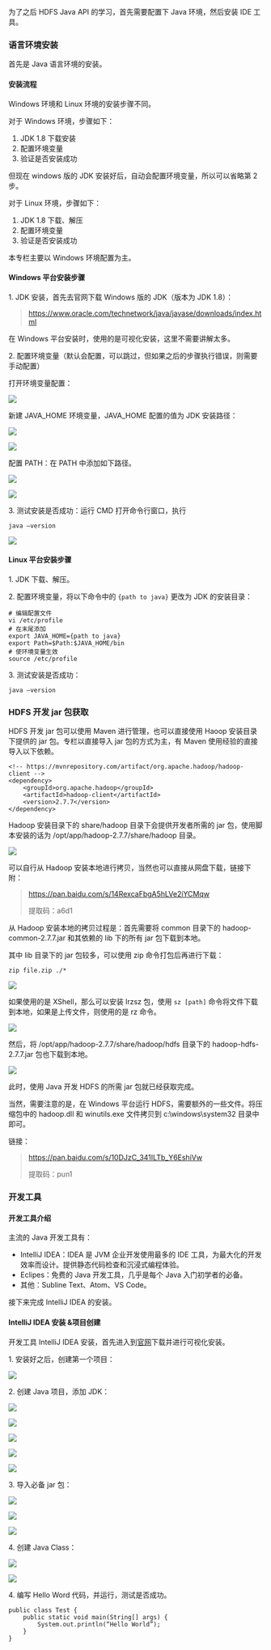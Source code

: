 为了之后 HDFS Java API 的学习，首先需要配置下 Java 环境，然后安装 IDE 工具。

### 语言环境安装

首先是 Java 语言环境的安装。

#### **安装流程**

Windows 环境和 Linux 环境的安装步骤不同。

对于 Windows 环境，步骤如下：

  1. JDK 1.8 下载安装
  2. 配置环境变量
  3. 验证是否安装成功

但现在 windows 版的 JDK 安装好后，自动会配置环境变量，所以可以省略第 2 步。

对于 Linux 环境，步骤如下：

  1. JDK 1.8 下载、解压
  2. 配置环境变量
  3. 验证是否安装成功

本专栏主要以 Windows 环境配置为主。

#### **Windows 平台安装步骤**

1\. JDK 安装，首先去官网下载 Windows 版的 JDK（版本为 JDK 1.8）：

> <https://www.oracle.com/technetwork/java/javase/downloads/index.html>

在 Windows 平台安装时，使用的是可视化安装，这里不需要讲解太多。

2\. 配置环境变量（默认会配置，可以跳过，但如果之后的步骤执行错误，则需要手动配置）

打开环境变量配置：

![](https://gitee.com/QiaoLuManMan/ImageUpload/raw/master/img/20201012071125.png)

新建 JAVA_HOME 环境变量，JAVA_HOME 配置的值为 JDK 安装路径：

![](https://gitee.com/QiaoLuManMan/ImageUpload/raw/master/img/20201012071143.png)

![](https://gitee.com/QiaoLuManMan/ImageUpload/raw/master/img/20201012071151.png)

配置 PATH：在 PATH 中添加如下路径。

![](https://gitee.com/QiaoLuManMan/ImageUpload/raw/master/img/20201012071225.png)

![](https://gitee.com/QiaoLuManMan/ImageUpload/raw/master/img/20201012071233.png)

3\. 测试安装是否成功：运行 CMD 打开命令行窗口，执行

    
    
    java –version
    

![](https://gitee.com/QiaoLuManMan/ImageUpload/raw/master/img/20201012071335.png)

#### **Linux 平台安装步骤**

1\. JDK 下载、解压。

2\. 配置环境变量，将以下命令中的 `{path to java}` 更改为 JDK 的安装目录：

    
    
    # 编辑配置文件
    vi /etc/profile
    # 在末尾添加
    export JAVA_HOME={path to java}
    export Path=$Path:$JAVA_HOME/bin
    # 使环境变量生效
    source /etc/profile
    

3\. 测试安装是否成功：

    
    
    java –version
    

### HDFS 开发 jar 包获取

HDFS 开发 jar 包可以使用 Maven 进行管理，也可以直接使用 Haoop 安装目录下提供的 jar 包。专栏以直接导入 jar 包的方式为主，有
Maven 使用经验的直接导入以下依赖。

    
    
    <!-- https://mvnrepository.com/artifact/org.apache.hadoop/hadoop-client -->
    <dependency>
        <groupId>org.apache.hadoop</groupId>
        <artifactId>hadoop-client</artifactId>
        <version>2.7.7</version>
    </dependency>
    

Hadoop 安装目录下的 share/hadoop 目录下会提供开发者所需的 jar 包，使用脚本安装的话为
/opt/app/hadoop-2.7.7/share/hadoop 目录。

![](https://gitee.com/QiaoLuManMan/ImageUpload/raw/master/img/20201023042705.png)

可以自行从 Hadoop 安装本地进行拷贝，当然也可以直接从网盘下载，链接下附：

> <https://pan.baidu.com/s/14RexcaFbgA5hLVe2iYCMqw>
>
> 提取码：a6d1

从 Hadoop 安装本地的拷贝过程是：首先需要将 common 目录下的 hadoop-common-2.7.7.jar 和其依赖的 lib 下的所有
jar 包下载到本地。

其中 lib 目录下的 jar 包较多，可以使用 zip 命令打包后再进行下载：

    
    
    zip file.zip ./*
    

![](https://gitee.com/QiaoLuManMan/ImageUpload/raw/master/img/20201023042821.png)

如果使用的是 XShell，那么可以安装 lrzsz 包，使用 `sz [path]` 命令将文件下载到本地，如果是上传文件，则使用的是 rz 命令。

![](https://gitee.com/QiaoLuManMan/ImageUpload/raw/master/img/20201023043253.png)

然后，将 /opt/app/hadoop-2.7.7/share/hadoop/hdfs 目录下的 hadoop-hdfs-2.7.7.jar
包也下载到本地。

![](https://gitee.com/QiaoLuManMan/ImageUpload/raw/master/img/20201023043422.png)

此时，使用 Java 开发 HDFS 的所需 jar 包就已经获取完成。

当然，需要注意的是，在 Windows 平台运行 HDFS，需要额外的一些文件。将压缩包中的 hadoop.dll 和 winutils.exe 文件拷贝到
c:\windows\system32 目录中即可。

链接：

> <https://pan.baidu.com/s/10DJzC_341ILTb_Y6EshiVw>
>
> 提取码：pun1

### 开发工具

#### **开发工具介绍**

主流的 Java 开发工具有：

  * IntelliJ IDEA：IDEA 是 JVM 企业开发使用最多的 IDE 工具，为最大化的开发效率而设计。提供静态代码检查和沉浸式编程体验。
  * Eclipes：免费的 Java 开发工具，几乎是每个 Java 入门初学者的必备。
  * 其他：Subline Text、Atom、VS Code。

接下来完成 IntelliJ IDEA 的安装。

#### **IntelliJ IDEA 安装 &项目创建**

开发工具 IntelliJ IDEA
安装，首先进入到[官网](https://www.jetbrains.com/idea/download/#section=windows)下载并进行可视化安装。

1\. 安装好之后，创建第一个项目：

![](https://gitee.com/QiaoLuManMan/ImageUpload/raw/master/img/20201012072114.png)

2\. 创建 Java 项目，添加 JDK：

![](https://gitee.com/QiaoLuManMan/ImageUpload/raw/master/img/20201021073456.png)

![](https://gitee.com/QiaoLuManMan/ImageUpload/raw/master/img/20201021073614.png)

![](https://gitee.com/QiaoLuManMan/ImageUpload/raw/master/img/20201021073702.png)

![](https://gitee.com/QiaoLuManMan/ImageUpload/raw/master/img/20201021073732.png)

![](https://gitee.com/QiaoLuManMan/ImageUpload/raw/master/img/20201021073827.png)

3\. 导入必备 jar 包：

![](https://gitee.com/QiaoLuManMan/ImageUpload/raw/master/img/20201012072330.png)

![](https://gitee.com/QiaoLuManMan/ImageUpload/raw/master/img/20201012072339.png)

![](https://gitee.com/QiaoLuManMan/ImageUpload/raw/master/img/20201023043905.png)

4\. 创建 Java Class：

![](https://gitee.com/QiaoLuManMan/ImageUpload/raw/master/img/20201012072408.png)

![](https://gitee.com/QiaoLuManMan/ImageUpload/raw/master/img/20201012072429.png)

4\. 编写 Hello Word 代码，并运行，测试是否成功。

    
    
    public class Test {
        public static void main(String[] args) {
            System.out.println(“Hello World”);
        }
    }
    

